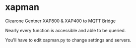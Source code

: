 # xapman
Clearone Gentner XAP800 & XAP400 to MQTT Bridge

Nearly every function is accessible and able to be queried.

You'll have to edit xapman.py to change settings and servers.


